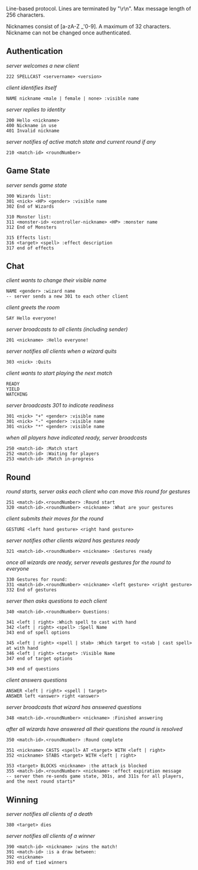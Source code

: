 

Line-based protocol.  Lines are terminated by "\r\n". Max message length of 256 characters.

Nicknames consist of [a-zA-Z _'0-9].  A maximum of 32 characters.  Nickname can not be changed once authenticated.



Authentication
----

*server welcomes a new client*

    222 SPELLCAST <servername> <version>

*client identifies itself*

    NAME nickname <male | female | none> :visible name

*server replies to identity*

    200 Hello <nickname>
    400 Nickname in use
    401 Invalid nickname

*server notifies of active match state and current round if any*

    210 <match-id> <roundNumber>


Game State
-----
*server sends game state*

    300 Wizards list:
    301 <nick> <HP> <gender> :visible name
    302 End of Wizards

    310 Monster list:
    311 <monster-id> <controller-nickname> <HP> :monster name
    312 End of Monsters

    315 Effects list:
    316 <target> <spell> :effect description
    317 end of effects


Chat
----
*client wants to change their visible name*

    NAME <gender> :wizard name
    -- server sends a new 301 to each other client

*client greets the room*

    SAY Hello everyone!

*server broadcasts to all clients (including sender)*

    201 <nickname> :Hello everyone!

*server notifies all clients when a wizard quits*

    303 <nick> :Quits


*client wants to start playing the next match*

    READY
    YIELD
    WATCHING

*server broadcasts 301 to indicate readiness*

    301 <nick> "+" <gender> :visible name
    301 <nick> "-" <gender> :visible name
    301 <nick> "*" <gender> :visible name



*when all players have indicated ready, server broadcasts*

    250 <match-id> :Match start
    252 <match-id> :Waiting for players
    253 <match-id> :Match in-progress



Round
----
*round starts, server asks each client who can move this round for gestures*

    251 <match-id>.<roundNumber> :Round start
    320 <match-id>.<roundNumber> <nickname> :What are your gestures

*client submits their moves for the round*

    GESTURE <left hand gesture> <right hand gesture>

*server notifies other clients wizard has gestures ready*

    321 <match-id>.<roundNumber> <nickname> :Gestures ready

*once all wizards are ready, server reveals gestures for the round to everyone*

    330 Gestures for round:
    331 <match-id>.<roundNumber> <nickname> <left gesture> <right gesture>
    332 End of gestures

*server then asks questions to each client*

    340 <match-id>.<roundNumber> Questions:

    341 <left | right> :Which spell to cast with hand
    342 <left | right> <spell> :Spell Name
    343 end of spell options

    345 <left | right> <spell | stab> :Which target to <stab | cast spell> at with hand
    346 <left | right> <target> :Visible Name
    347 end of target options

    349 end of questions

*client answers questions*

    ANSWER <left | right> <spell | target>
    ANSWER left <answer> right <answer>

*server broadcasts that wizard has answered questions*

    348 <match-id>.<roundNumber> <nickname> :Finished answering

*after all wizards have answered all their questions the round is resolved*

    350 <match-id>.<roundNumber> :Round complete

    351 <nickname> CASTS <spell> AT <target> WITH <left | right>
    352 <nickname> STABS <target> WITH <left | right>

    353 <target> BLOCKS <nickname> :the attack is blocked
    355 <match-id>.<roundNumber> <nickname> :effect expiration message
    -- server then re-sends game state, 301s, and 311s for all players, and the next round starts*


Winning
-----

*server notifies all clients of a death*

    380 <target> dies

*server notifies all clients of a winner*

    390 <match-id> <nickname> :wins the match!
    391 <match-id> :is a draw between:
    392 <nickname>
    393 end of tied winners
